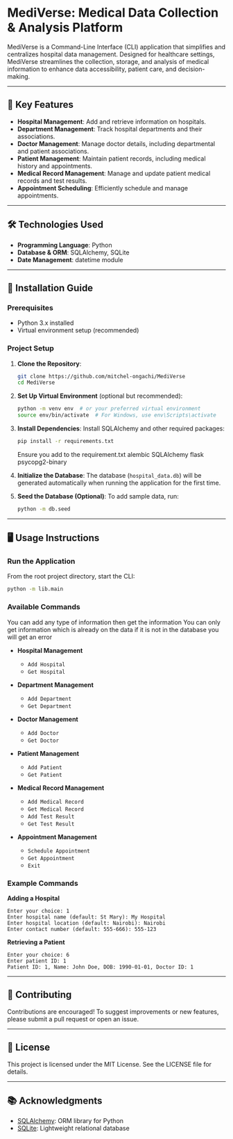 # MediVerse: Medical Data Collection & Analysis Platform

MediVerse is a Command-Line Interface (CLI) application that simplifies and centralizes hospital data management. Designed for healthcare settings, MediVerse streamlines the collection, storage, and analysis of medical information to enhance data accessibility, patient care, and decision-making.

---

## 🔹 Key Features

- **Hospital Management**: Add and retrieve information on hospitals.
- **Department Management**: Track hospital departments and their associations.
- **Doctor Management**: Manage doctor details, including departmental and patient associations.
- **Patient Management**: Maintain patient records, including medical history and appointments.
- **Medical Record Management**: Manage and update patient medical records and test results.
- **Appointment Scheduling**: Efficiently schedule and manage appointments.

---

## 🛠️ Technologies Used

- **Programming Language**: Python
- **Database & ORM**: SQLAlchemy, SQLite
- **Date Management**: datetime module

---

## 🚀 Installation Guide

### Prerequisites
- Python 3.x installed
- Virtual environment setup (recommended)

### Project Setup

1. **Clone the Repository**:
   ```bash
   git clone https://github.com/mitchel-ongachi/MediVerse
   cd MediVerse
   ```

2. **Set Up Virtual Environment** (optional but recommended):
   ```bash
   python -m venv env  # or your preferred virtual environment
   source env/bin/activate  # For Windows, use env\Scripts\activate
   ```

3. **Install Dependencies**:
   Install SQLAlchemy and other required packages:
   ```bash
   pip install -r requirements.txt
   ```
   Ensure you add to the requirement.txt
    alembic
     SQLAlchemy
    flask
    psycopg2-binary



4. **Initialize the Database**:
   The database (`hospital_data.db`) will be generated automatically when running the application for the first time.

5. **Seed the Database (Optional)**:
   To add sample data, run:
   ```bash
   python -m db.seed
   ```

---

## 🖥️ Usage Instructions

### Run the Application

From the root project directory, start the CLI:
```bash
python -m lib.main
```

### Available Commands
You can add any type of information then get the information 
You can only get information which is already on the data if it is not in the database you will get an error


- **Hospital Management**
  - `Add Hospital` 
  - `Get Hospital`

- **Department Management**
  - `Add Department`
  - `Get Department`


- **Doctor Management**
  - `Add Doctor`
  - `Get Doctor`

- **Patient Management**
  - `Add Patient`
  - `Get Patient`

- **Medical Record Management**
  - `Add Medical Record`
  - `Get Medical Record`
  - `Add Test Result`
  - `Get Test Result`

- **Appointment Management**
  - `Schedule Appointment`
  - `Get Appointment`
  - `Exit`

### Example Commands

**Adding a Hospital**
```plaintext
Enter your choice: 1
Enter hospital name (default: St Mary): My Hospital
Enter hospital location (default: Nairobi): Nairobi
Enter contact number (default: 555-666): 555-123
```

**Retrieving a Patient**
```plaintext
Enter your choice: 6
Enter patient ID: 1
Patient ID: 1, Name: John Doe, DOB: 1990-01-01, Doctor ID: 1
```

---

## 👥 Contributing

Contributions are encouraged! To suggest improvements or new features, please submit a pull request or open an issue.

---

## 📜 License

This project is licensed under the MIT License. See the LICENSE file for details.

---

## 📚 Acknowledgments

- [SQLAlchemy](https://www.sqlalchemy.org/): ORM library for Python
- [SQLite](https://www.sqlite.org/): Lightweight relational database

